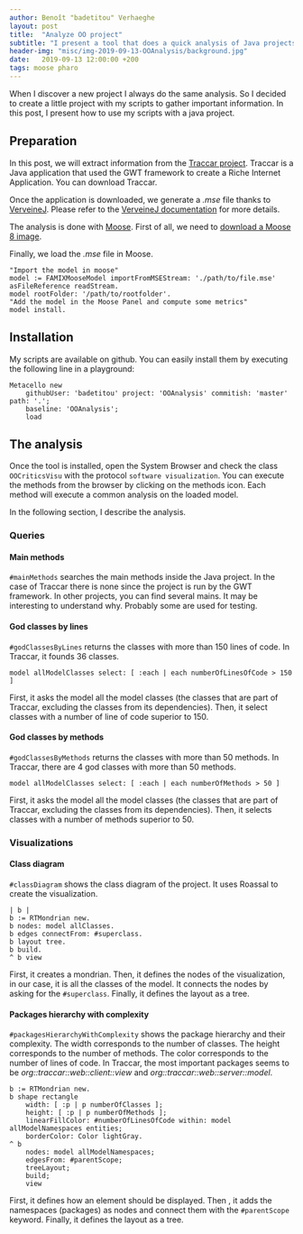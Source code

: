 ```yaml
---
author: Benoît "badetitou" Verhaeghe
layout: post
title:  "Analyze OO project"
subtitle: "I present a tool that does a quick analysis of Java projects With Moose"
header-img: "misc/img-2019-09-13-OOAnalysis/background.jpg"
date:   2019-09-13 12:00:00 +200
tags: moose pharo
---
```


When I discover a new project I always do the same analysis.
So I decided to create a little project with my scripts to gather important information.
In this post, I present how to use my scripts with a java project.

## Preparation

In this post, we will extract information from the [Traccar project](https://github.com/traccar/traccar-web).
Traccar is a Java application that used the GWT framework to create a Riche Internet Application.
You can download Traccar.

Once the application is downloaded, we generate a _.mse_ file thanks to [VerveineJ](https://github.com/moosetechnology/VerveineJ).
Please refer to the [VerveineJ documentation](https://moosetechnology.github.io/moose-wiki/projects/parsers/VerveineJ.html) for more details.

The analysis is done with [Moose](https://moosetechnology.github.io/moose-wiki/).
First of all, we need to [download a Moose 8 image](https://moosetechnology.github.io/moose-wiki/Beginners/InstallMoose.html).

Finally, we load the _.mse_ file in Moose.

```st
"Import the model in moose"
model := FAMIXMooseModel importFromMSEStream: './path/to/file.mse' asFileReference readStream.
model rootFolder: '/path/to/rootfolder'.
"Add the model in the Moose Panel and compute some metrics"
model install.
```

## Installation

My scripts are available on github.
You can easily install them by executing the following line in a playground:

```st
Metacello new
    githubUser: 'badetitou' project: 'OOAnalysis' commitish: 'master' path: '.';
    baseline: 'OOAnalysis';
    load
```

## The analysis

Once the tool is installed, open the System Browser and check the class `OOCriticsVisu` with the protocol `software visualization`.
You can execute the methods from the browser by clicking on the methods icon.
Each method will execute a common analysis on the loaded model.

In the following section, I describe the analysis.

### Queries

#### Main methods

`#mainMethods` searches the main methods inside the Java project.
In the case of Traccar there is none since the project is run by the GWT framework.
In other projects, you can find several mains.
It may be interesting to understand why.
Probably some are used for testing.

#### God classes by lines

`#godClassesByLines` returns the classes with more than 150 lines of code.
In Traccar, it founds 36 classes.

```st
model allModelClasses select: [ :each | each numberOfLinesOfCode > 150 ]
```

First, it asks the model all the model classes (the classes that are part of Traccar, excluding the classes from its dependencies).
Then, it select classes with a number of line of code superior to 150.

#### God classes by methods

`#godClassesByMethods` returns the classes with more than 50 methods.
In Traccar, there are 4 god classes with more than 50 methods.

```st
model allModelClasses select: [ :each | each numberOfMethods > 50 ]
```

First, it asks the model all the model classes (the classes that are part of Traccar, excluding the classes from its dependencies).
Then, it selects classes with a number of methods superior to 50.

### Visualizations

#### Class diagram

`#classDiagram` shows the class diagram of the project.
It uses Roassal to create the visualization.

```st
| b |
b := RTMondrian new.
b nodes: model allClasses.
b edges connectFrom: #superclass.
b layout tree.
b build.
^ b view
```

First, it creates a mondrian.
Then, it defines the nodes of the visualization, in our case, it is all the classes of the model.
It connects the nodes by asking for the `#superclass`.
Finally, it defines the layout as a tree.

#### Packages hierarchy with complexity

`#packagesHierarchyWithComplexity` shows the package hierarchy and their complexity.
The width corresponds to the number of classes.
The height corresponds to the number of methods.
The color corresponds to the number of lines of code.
In Traccar, the most important packages seems to be _org::traccar::web::client::view_ and _org::traccar::web::server::model_.

```st
b := RTMondrian new.
b shape rectangle
    width: [ :p | p numberOfClasses ];
    height: [ :p | p numberOfMethods ];
    linearFillColor: #numberOfLinesOfCode within: model allModelNamespaces entities;
    borderColor: Color lightGray.
^ b
    nodes: model allModelNamespaces;
    edgesFrom: #parentScope;
    treeLayout;
    build;
    view
```

First, it defines how an element should be displayed.
Then , it adds the namespaces (packages) as nodes and connect them with the `#parentScope` keyword.
Finally, it defines the layout as a tree.
